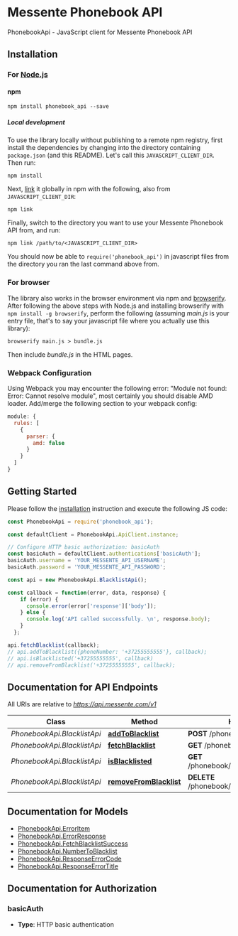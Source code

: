 # Messente Phonebook API

PhonebookApi - JavaScript client for Messente Phonebook API

## Installation

### For [Node.js](https://nodejs.org/)

#### npm

```shell
npm install phonebook_api --save
```

##### Local development

To use the library locally without publishing to a remote npm registry, first install the dependencies by changing
into the directory containing `package.json` (and this README). Let's call this `JAVASCRIPT_CLIENT_DIR`. Then run:

```shell
npm install
```

Next, [link](https://docs.npmjs.com/cli/link) it globally in npm with the following, also from `JAVASCRIPT_CLIENT_DIR`:

```shell
npm link
```

Finally, switch to the directory you want to use your Messente Phonebook API from, and run:

```shell
npm link /path/to/<JAVASCRIPT_CLIENT_DIR>
```

You should now be able to `require('phonebook_api')` in javascript files from the directory you ran the last
command above from.

### For browser

The library also works in the browser environment via npm and [browserify](http://browserify.org/). After following
the above steps with Node.js and installing browserify with `npm install -g browserify`,
perform the following (assuming *main.js* is your entry file, that's to say your javascript file where you actually
use this library):

```shell
browserify main.js > bundle.js
```

Then include *bundle.js* in the HTML pages.

### Webpack Configuration

Using Webpack you may encounter the following error: "Module not found: Error:
Cannot resolve module", most certainly you should disable AMD loader. Add/merge
the following section to your webpack config:

```javascript
module: {
  rules: [
    {
      parser: {
        amd: false
      }
    }
  ]
}
```

## Getting Started

Please follow the [installation](#installation) instruction and execute the following JS code:

```javascript
const PhonebookApi = require('phonebook_api');

const defaultClient = PhonebookApi.ApiClient.instance;

// Configure HTTP basic authorization: basicAuth
const basicAuth = defaultClient.authentications['basicAuth'];
basicAuth.username = 'YOUR_MESSENTE_API_USERNAME';
basicAuth.password = 'YOUR_MESSENTE_API_PASSWORD';

const api = new PhonebookApi.BlacklistApi();

const callback = function(error, data, response) {
    if (error) {
      console.error(error['response']['body']);
    } else {
      console.log('API called successfully. \n', response.body);
    }
  };

api.fetchBlacklist(callback);
// api.addToBlacklist({phoneNumber: '+37255555555'}, callback);
// api.isBlacklisted('+37255555555', callback)
// api.removeFromBlacklist('+37255555555', callback);
```

## Documentation for API Endpoints

All URIs are relative to *<https://api.messente.com/v1>*

Class | Method | HTTP request |
------------ | ------------- | ------------- |
*PhonebookApi.BlacklistApi* | [**addToBlacklist**](docs/BlacklistApi.md#addToBlacklist) | **POST** /phonebook/blacklist |
*PhonebookApi.BlacklistApi* | [**fetchBlacklist**](docs/BlacklistApi.md#fetchBlacklist) | **GET** /phonebook/blacklist |
*PhonebookApi.BlacklistApi* | [**isBlacklisted**](docs/BlacklistApi.md#isBlacklisted) | **GET** /phonebook/blacklist/{phone_number} |
*PhonebookApi.BlacklistApi* | [**removeFromBlacklist**](docs/BlacklistApi.md#removeFromBlacklist) | **DELETE** /phonebook/blacklist/{phone_number} |

## Documentation for Models

- [PhonebookApi.ErrorItem](docs/ErrorItem.md)
- [PhonebookApi.ErrorResponse](docs/ErrorResponse.md)
- [PhonebookApi.FetchBlacklistSuccess](docs/FetchBlacklistSuccess.md)
- [PhonebookApi.NumberToBlacklist](docs/NumberToBlacklist.md)
- [PhonebookApi.ResponseErrorCode](docs/ResponseErrorCode.md)
- [PhonebookApi.ResponseErrorTitle](docs/ResponseErrorTitle.md)

## Documentation for Authorization

### basicAuth

- **Type**: HTTP basic authentication
